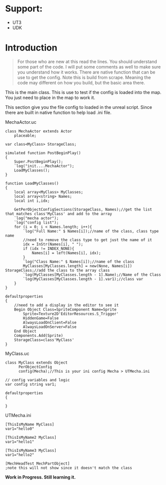 # Support: #
  * UT3
  * UDK

# Introduction #
> For those who are new at this read the lines. You should understand some part of the code. I will put some comments as well to make sure you understand how it works. There are native function that can be use to get the config. Note this is build from scrape. Meaning the code may different on how you build, but the basic area there.

This is the main class. This is use to test if the config is loaded into the map. You just need to place in the map to work it.


This section give you the file config to loaded in the unreal script. Since there are built in native function to help load .ini file.

MechaActor.uc
```
class MechaActor extends Actor
	placeable;
	
var class<MyClass> StorageClass;

simulated function PostBeginPlay()
{
	Super.PostBeginPlay();
	`log("init....MechaActor");
	LoadMyClasses();
}

function LoadMyClasses()
{
	local array<MyClass> MyClasses;
	local array<string> Names;
	local int i,idx;

	GetPerObjectConfigSections(StorageClass, Names);//get the list that matches class'MyClass' and add to the array
	`log("mecha actor");
	`log("config list");
	for (i = 0; i < Names.length; i++){
		`log("Full Name:" $ Names[i]);//name of the class, class type name
		//need to remove the class type to get just the name of it
		idx = InStr(Names[i], " ");
		if (idx != INDEX_NONE){
			Names[i] = left(Names[i], idx);
		}
		`log("Class Name:" $ Names[i]);//name of the class
		MyClasses[MyClasses.length] = new(None, Names[i]) StorageClass;//add the class to the array class
		`log(MyClasses[MyClasses.length - 1].Name);//Name of the Class
		`log(MyClasses[MyClasses.length - 1].var1);//class var
	}
}

defaultproperties
{
	//need to add a display in the editor to see it
	Begin Object Class=SpriteComponent Name=Sprite
		Sprite=Texture2D'EditorResources.S_Trigger'
		HiddenGame=False
		AlwaysLoadOnClient=False
		AlwaysLoadOnServer=False
	End Object
	Components.Add(Sprite)
	StorageClass=class'MyClass'
}
```


MyClass.uc

```
class MyClass extends Object
      PerObjectConfig 
      config(Mecha);//This is your ini config Mecha > UTMecha.ini
 
// config variables and logic
var config string var1;

defaultproperties
{

}
```

UTMecha.ini
```
[ThisIsMyName MyClass]
var1="hello0"

[ThisIsMyName2 MyClass]
var1="hello1"

[ThisIsMyName3 MyClass]
var1="hello2"

[MechHeadTest MechPartObject]
;note this will not show since it doesn't match the class
```


**Work in Progress. Still learning it.**